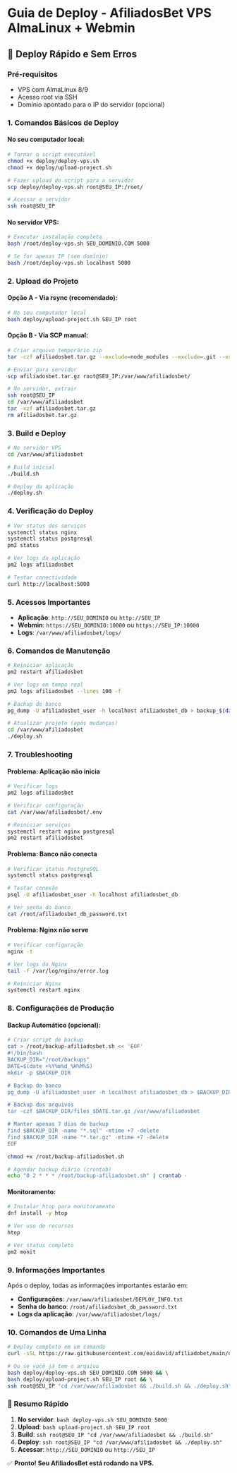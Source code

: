 # Guia de Deploy - AfiliadosBet VPS AlmaLinux + Webmin

## 🚀 Deploy Rápido e Sem Erros

### Pré-requisitos
- VPS com AlmaLinux 8/9
- Acesso root via SSH
- Domínio apontado para o IP do servidor (opcional)

### 1. Comandos Básicos de Deploy

#### No seu computador local:
```bash
# Tornar o script executável
chmod +x deploy/deploy-vps.sh
chmod +x deploy/upload-project.sh

# Fazer upload do script para o servidor
scp deploy/deploy-vps.sh root@SEU_IP:/root/

# Acessar o servidor
ssh root@SEU_IP
```

#### No servidor VPS:
```bash
# Executar instalação completa
bash /root/deploy-vps.sh SEU_DOMINIO.COM 5000

# Se for apenas IP (sem domínio)
bash /root/deploy-vps.sh localhost 5000
```

### 2. Upload do Projeto

#### Opção A - Via rsync (recomendado):
```bash
# No seu computador local
bash deploy/upload-project.sh SEU_IP root
```

#### Opção B - Via SCP manual:
```bash
# Criar arquivo temporário zip
tar -czf afiliadosbet.tar.gz --exclude=node_modules --exclude=.git --exclude=dist .

# Enviar para servidor
scp afiliadosbet.tar.gz root@SEU_IP:/var/www/afiliadosbet/

# No servidor, extrair
ssh root@SEU_IP
cd /var/www/afiliadosbet
tar -xzf afiliadosbet.tar.gz
rm afiliadosbet.tar.gz
```

### 3. Build e Deploy

```bash
# No servidor VPS
cd /var/www/afiliadosbet

# Build inicial
./build.sh

# Deploy da aplicação
./deploy.sh
```

### 4. Verificação do Deploy

```bash
# Ver status dos serviços
systemctl status nginx
systemctl status postgresql
pm2 status

# Ver logs da aplicação
pm2 logs afiliadosbet

# Testar conectividade
curl http://localhost:5000
```

### 5. Acessos Importantes

- **Aplicação**: `http://SEU_DOMINIO` ou `http://SEU_IP`
- **Webmin**: `https://SEU_DOMINIO:10000` ou `https://SEU_IP:10000`
- **Logs**: `/var/www/afiliadosbet/logs/`

### 6. Comandos de Manutenção

```bash
# Reiniciar aplicação
pm2 restart afiliadosbet

# Ver logs em tempo real
pm2 logs afiliadosbet --lines 100 -f

# Backup do banco
pg_dump -U afiliadosbet_user -h localhost afiliadosbet_db > backup_$(date +%Y%m%d_%H%M%S).sql

# Atualizar projeto (após mudanças)
cd /var/www/afiliadosbet
./deploy.sh
```

### 7. Troubleshooting

#### Problema: Aplicação não inicia
```bash
# Verificar logs
pm2 logs afiliadosbet

# Verificar configuração
cat /var/www/afiliadosbet/.env

# Reiniciar serviços
systemctl restart nginx postgresql
pm2 restart afiliadosbet
```

#### Problema: Banco não conecta
```bash
# Verificar status PostgreSQL
systemctl status postgresql

# Testar conexão
psql -U afiliadosbet_user -h localhost afiliadosbet_db

# Ver senha do banco
cat /root/afiliadosbet_db_password.txt
```

#### Problema: Nginx não serve
```bash
# Verificar configuração
nginx -t

# Ver logs do Nginx
tail -f /var/log/nginx/error.log

# Reiniciar Nginx
systemctl restart nginx
```

### 8. Configurações de Produção

#### Backup Automático (opcional):
```bash
# Criar script de backup
cat > /root/backup-afiliadosbet.sh << 'EOF'
#!/bin/bash
BACKUP_DIR="/root/backups"
DATE=$(date +%Y%m%d_%H%M%S)
mkdir -p $BACKUP_DIR

# Backup do banco
pg_dump -U afiliadosbet_user -h localhost afiliadosbet_db > $BACKUP_DIR/db_$DATE.sql

# Backup dos arquivos
tar -czf $BACKUP_DIR/files_$DATE.tar.gz /var/www/afiliadosbet

# Manter apenas 7 dias de backup
find $BACKUP_DIR -name "*.sql" -mtime +7 -delete
find $BACKUP_DIR -name "*.tar.gz" -mtime +7 -delete
EOF

chmod +x /root/backup-afiliadosbet.sh

# Agendar backup diário (crontab)
echo "0 2 * * * /root/backup-afiliadosbet.sh" | crontab -
```

#### Monitoramento:
```bash
# Instalar htop para monitoramento
dnf install -y htop

# Ver uso de recursos
htop

# Ver status completo
pm2 monit
```

### 9. Informações Importantes

Após o deploy, todas as informações importantes estarão em:
- **Configurações**: `/var/www/afiliadosbet/DEPLOY_INFO.txt`
- **Senha do banco**: `/root/afiliadosbet_db_password.txt`
- **Logs da aplicação**: `/var/www/afiliadosbet/logs/`

### 10. Comandos de Uma Linha

```bash
# Deploy completo em um comando
curl -sSL https://raw.githubusercontent.com/eaidavid/afiliadobet/main/deploy/deploy-vps.sh | bash -s afiliadosbet.com.br 5000

# Ou se você já tem o arquivo
bash deploy/deploy-vps.sh SEU_DOMINIO.COM 5000 && \
bash deploy/upload-project.sh SEU_IP root && \
ssh root@SEU_IP "cd /var/www/afiliadosbet && ./build.sh && ./deploy.sh"
```

### 🎯 Resumo Rápido

1. **No servidor**: `bash deploy-vps.sh SEU_DOMINIO 5000`
2. **Upload**: `bash upload-project.sh SEU_IP root`
3. **Build**: `ssh root@SEU_IP "cd /var/www/afiliadosbet && ./build.sh"`
4. **Deploy**: `ssh root@SEU_IP "cd /var/www/afiliadosbet && ./deploy.sh"`
5. **Acessar**: `http://SEU_DOMINIO` ou `http://SEU_IP`

✅ **Pronto! Seu AfiliadosBet está rodando na VPS.**